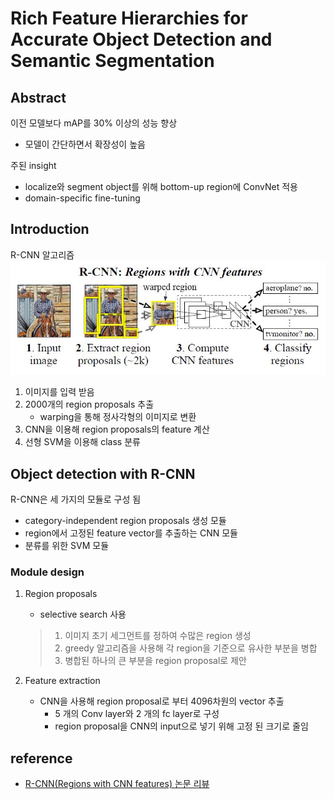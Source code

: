 # Rich Feature Hierarchies for Accurate Object Detection and Semantic Segmentation
## Abstract
이전 모델보다 mAP를 30% 이상의 성능 향상
- 모델이 간단하면서 확장성이 높음

주된 insight
- localize와 segment object를 위해 bottom-up region에 ConvNet 적용
- domain-specific fine-tuning

## Introduction
R-CNN 알고리즘
<img src='image/R-CNN.jpeg'>

1. 이미지를 입력 받음
2. 2000개의 region proposals 추출
    - warping을 통해 정사각형의 이미지로 변환
3. CNN을 이용해 region proposals의 feature 계산
4. 선형 SVM을 이용해 class 분류

## Object detection with R-CNN
R-CNN은 세 가지의 모듈로 구성 됨
- category-independent region proposals 생성 모듈 
- region에서 고정된 feature vector를 추출하는 CNN 모듈
- 분류를 위한 SVM 모듈

### Module design
1. Region proposals
    - selective search 사용
    > 1. 이미지 초기 세그먼트를 정하여 수많은 region 생성
    > 2. greedy 알고리즘을 사용해 각 region을 기준으로 유사한 부분을 병합
    > 3. 병합된 하나의 큰 부분을 region proposal로 제안

2. Feature extraction
    -  CNN을 사용해 region proposal로 부터 4096차원의 vector 추출
        - 5 개의 Conv layer와 2 개의 fc layer로 구성
        - region proposal을 CNN의 input으로 넣기 위해 고정 된 크기로 줄임


## reference
- [R-CNN(Regions with CNN features) 논문 리뷰](https://jaehyeongan.github.io/2019/10/10/R-CNN/)